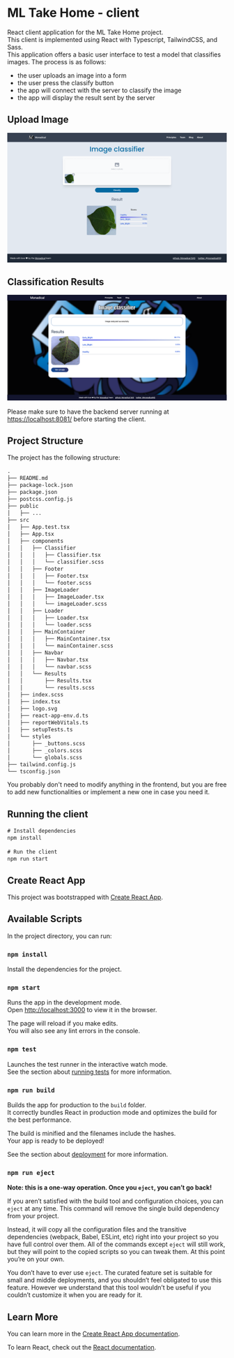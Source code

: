 # ML Take Home - client

React client application for the ML Take Home project.  
This client is implemented using React with Typescript, TailwindCSS, and Sass.  
This application offers a basic user interface to test a model that classifies images. The process is as follows:

* the user uploads an image into a form
* the user press the classify button
* the app will connect with the server to classify the image
* the app will display the result sent by the server

## Upload Image

![alt text](../images/frontend.png "Frontend")

## Classification Results

![alt text](../images/frontend2.png "Frontend")

Please make sure to have the backend server running at [https://localhost:8081/](https://localhost:8081/) before
starting the client.

## Project Structure

The project has the following structure:

 ```
.
├── README.md
├── package-lock.json
├── package.json
├── postcss.config.js
├── public
│   ├── ...
├── src
│   ├── App.test.tsx
│   ├── App.tsx
│   ├── components
│   │   ├── Classifier
│   │   │   ├── Classifier.tsx
│   │   │   └── classifier.scss
│   │   ├── Footer
│   │   │   ├── Footer.tsx
│   │   │   └── footer.scss
│   │   ├── ImageLoader
│   │   │   ├── ImageLoader.tsx
│   │   │   └── imageLoader.scss
│   │   ├── Loader
│   │   │   ├── Loader.tsx
│   │   │   └── loader.scss
│   │   ├── MainContainer
│   │   │   ├── MainContainer.tsx
│   │   │   └── mainContainer.scss
│   │   ├── Navbar
│   │   │   ├── Navbar.tsx
│   │   │   └── navbar.scss
│   │   └── Results
│   │       ├── Results.tsx
│   │       └── results.scss
│   ├── index.scss
│   ├── index.tsx
│   ├── logo.svg
│   ├── react-app-env.d.ts
│   ├── reportWebVitals.ts
│   ├── setupTests.ts
│   └── styles
│       ├── _buttons.scss
│       ├── _colors.scss
│       └── globals.scss
├── tailwind.config.js
└── tsconfig.json
 ```

You probably don't need to modify anything in the frontend, but you are free to add new functionalities or implement a
new one in case you need it.

## Running the client

```shell
# Install dependencies
npm install

# Run the client
npm run start
```

## Create React App

This project was bootstrapped with [Create React App](https://github.com/facebook/create-react-app).

## Available Scripts

In the project directory, you can run:

### `npm install`

Install the dependencies for the project.

### `npm start`

Runs the app in the development mode.\
Open [http://localhost:3000](http://localhost:3000) to view it in the browser.

The page will reload if you make edits.\
You will also see any lint errors in the console.

### `npm test`

Launches the test runner in the interactive watch mode.\
See the section about [running tests](https://facebook.github.io/create-react-app/docs/running-tests) for more
information.

### `npm run build`

Builds the app for production to the `build` folder.\
It correctly bundles React in production mode and optimizes the build for the best performance.

The build is minified and the filenames include the hashes.\
Your app is ready to be deployed!

See the section about [deployment](https://facebook.github.io/create-react-app/docs/deployment) for more information.

### `npm run eject`

**Note: this is a one-way operation. Once you `eject`, you can’t go back!**

If you aren’t satisfied with the build tool and configuration choices, you can `eject` at any time. This command will
remove the single build dependency from your project.

Instead, it will copy all the configuration files and the transitive dependencies (webpack, Babel, ESLint, etc) right
into your project so you have full control over them. All of the commands except `eject` will still work, but they will
point to the copied scripts so you can tweak them. At this point you’re on your own.

You don’t have to ever use `eject`. The curated feature set is suitable for small and middle deployments, and you
shouldn’t feel obligated to use this feature. However we understand that this tool wouldn’t be useful if you couldn’t
customize it when you are ready for it.

## Learn More

You can learn more in
the [Create React App documentation](https://facebook.github.io/create-react-app/docs/getting-started).

To learn React, check out the [React documentation](https://reactjs.org/).
